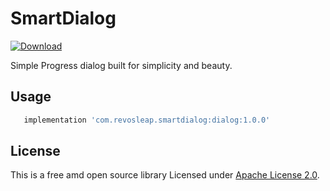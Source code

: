 # SmartDialog
[ ![Download](https://api.bintray.com/packages/carloscj6/UI/SmartDialog/images/download.svg) ](https://bintray.com/carloscj6/UI/SmartDialog/_latestVersion)

Simple Progress dialog built for simplicity and beauty.
## Usage
```gradle 
   implementation 'com.revosleap.smartdialog:dialog:1.0.0'
   ```
## License
This is a free amd open source library Licensed under [Apache License 2.0](/LICENSE).

